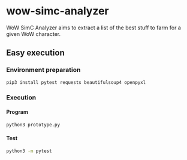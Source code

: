 # wow-simc-analyzer
WoW SimC Analyzer aims to extract a list of the best stuff to farm for a given WoW character.


## Easy execution

### Environment preparation

```sh
pip3 install pytest requests beautifulsoup4 openpyxl
```
### Execution

#### Program
```sh
python3 prototype.py
```

#### Test
```sh
python3 -m pytest
```
